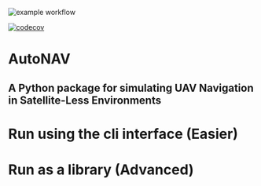 ![example workflow](https://github.com/Ricardo-Santos-21904332/AutoNAV/actions/workflows/test.yml/badge.svg)

[![codecov](https://codecov.io/gh/Ricardo-Santos-21904332/AutoNAV/graph/badge.svg?token=LCR7KDRK3E)](https://codecov.io/gh/Ricardo-Santos-21904332/AutoNAV)

# AutoNAV

## A Python package for simulating UAV Navigation in Satellite-Less Environments

# Run using the cli interface (Easier)

# Run as a library (Advanced)
